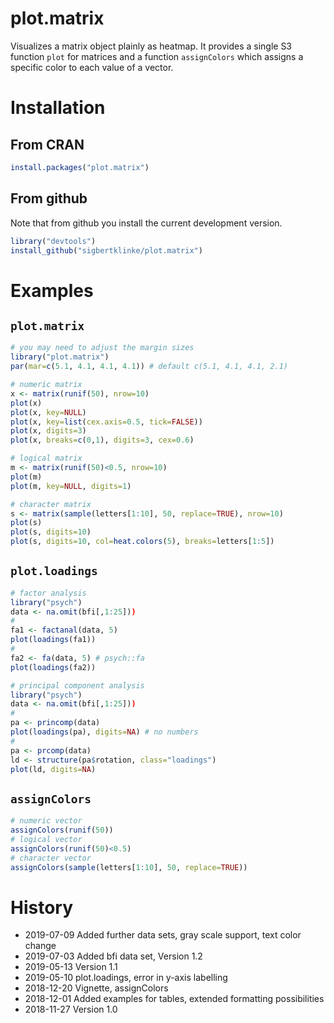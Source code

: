 # plot.matrix
Visualizes a matrix object plainly as heatmap. It provides a single S3 function `plot` for matrices and a function `assignColors` which assigns a specific color to each value of a vector.

# Installation  

## From CRAN

```R
install.packages("plot.matrix")
```

## From github

Note that from github you install the current development version.

```R
library("devtools")
install_github("sigbertklinke/plot.matrix")
```

# Examples

## `plot.matrix`

```R
# you may need to adjust the margin sizes
library("plot.matrix")
par(mar=c(5.1, 4.1, 4.1, 4.1)) # default c(5.1, 4.1, 4.1, 2.1)
```

```R
# numeric matrix
x <- matrix(runif(50), nrow=10)
plot(x)
plot(x, key=NULL)
plot(x, key=list(cex.axis=0.5, tick=FALSE))
plot(x, digits=3)
plot(x, breaks=c(0,1), digits=3, cex=0.6)
```

```R
# logical matrix
m <- matrix(runif(50)<0.5, nrow=10)
plot(m)
plot(m, key=NULL, digits=1)
```

```R
# character matrix
s <- matrix(sample(letters[1:10], 50, replace=TRUE), nrow=10)
plot(s)
plot(s, digits=10)
plot(s, digits=10, col=heat.colors(5), breaks=letters[1:5])
```

## `plot.loadings`

```R
# factor analysis
library("psych")
data <- na.omit(bfi[,1:25]))
#
fa1 <- factanal(data, 5)
plot(loadings(fa1))
#
fa2 <- fa(data, 5) # psych::fa
plot(loadings(fa2))
```

```R
# principal component analysis
library("psych")
data <- na.omit(bfi[,1:25]))
# 
pa <- princomp(data)
plot(loadings(pa), digits=NA) # no numbers
#
pa <- prcomp(data)
ld <- structure(pa$rotation, class="loadings")
plot(ld, digits=NA)
```

## `assignColors`

```R
# numeric vector
assignColors(runif(50))
# logical vector
assignColors(runif(50)<0.5) 
# character vector
assignColors(sample(letters[1:10], 50, replace=TRUE))
```

# History
  * 2019-07-09 Added further data sets, gray scale support, text color change
  * 2019-07-03 Added bfi data set, Version 1.2
  * 2019-05-13 Version 1.1
  * 2019-05-10 plot.loadings, error in y-axis labelling
  * 2018-12-20 Vignette, assignColors
  * 2018-12-01 Added examples for tables, extended formatting possibilities
  * 2018-11-27 Version 1.0
